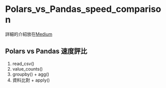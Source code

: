 # Polars_vs_Pandas_speed_comparison    
詳細的介紹放在[Medium](https://medium.com/@fearless_fusion_snake_755/polars-v-s-pandas%E8%B3%87%E6%96%99%E8%99%95%E7%90%86%E9%80%9F%E5%BA%A6%E5%A4%A7%E6%AF%94%E6%8B%9A-1a9801dfc9)  
## Polars vs Pandas 速度評比  
1. read_csv()  
2. value_counts()  
3. groupby() + agg()  
4. 資料比對 + apply()
